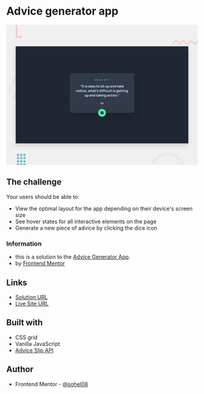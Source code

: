 #  Advice generator app

![Design preview for the Advice generator app coding challenge](./design/desktop-preview.jpg)


## The challenge

Your users should be able to:

- View the optimal layout for the app depending on their device's screen size
- See hover states for all interactive elements on the page
- Generate a new piece of advice by clicking the dice icon

### Information 
- this is a solution to the [Advice Generator App](https://www.frontendmentor.io/challenges/password-generator-app-Mr8CLycqjh).
- by [Frontend Mentor](https://www.frontendmentor.io)

## Links

- [Solution URL ](https://github.com/sohel08/advice-generator-app)
- [Live Site URL](https://advice-generator-fm.netlify.app/)

## Built with

- CSS grid
- Vanilla JavaScript
- [Advice Slip API](https://api.adviceslip.com) 

## Author

- Frontend Mentor - [@sohel08](https://www.frontendmentor.io/profile/sohel08)
